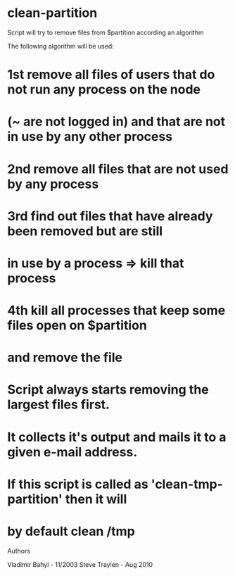 clean-partition
===============

Script will try to remove files from $partition according an algorithm

The following algorithm will be used:

#  1st remove all files of users that do not run any process on the node
#      (~ are not logged in) and that are not in use by any other process
#  2nd remove all files that are not used by any process
#  3rd find out files that have already been removed but are still
#      in use by a process => kill that process
#  4th kill all processes that keep some files open on $partition
#      and remove the file
#
# Script always starts removing the largest files first.
# It collects it's output and mails it to a given e-mail address.
#
# If this script is called as 'clean-tmp-partition' then it will
# by default clean /tmp

Authors 

Vladimir Bahyl - 11/2003
Steve Traylen - Aug 2010

